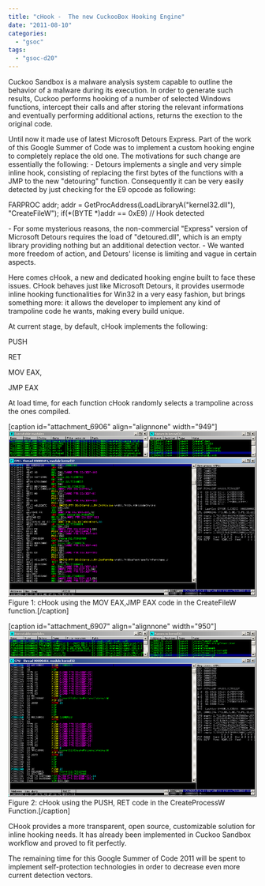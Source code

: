 ```yaml
---
title: "cHook -  The new CuckooBox Hooking Engine"
date: "2011-08-10"
categories: 
  - "gsoc"
tags: 
  - "gsoc-d20"
---
```


Cuckoo Sandbox is a malware analysis system capable to outline the behavior of a malware during its execution. In order to generate such results, Cuckoo performs hooking of a number of selected Windows functions, intercept their calls and after storing the relevant informations and eventually performing additional actions, returns the exection to the original code.

Until now it made use of latest Microsoft Detours Express. Part of the work of this Google Summer of Code was to implement a custom hooking engine to completely replace the old one. The motivations for such change are essentially the following: - Detours implements a single and very simple inline hook, consisting of replacing the first bytes of the functions with a JMP to the new "detouring" function. Consequently it can be very easily detected by just checking for the E9 opcode as following:

FARPROC addr; addr = GetProcAddress(LoadLibraryA("kernel32.dll"), "CreateFileW"); if(\*(BYTE \*)addr == 0xE9) // Hook detected

\- For some mysterious reasons, the non-commercial "Express" version of Microsoft Detours requires the load of "detoured.dll", which is an empty library providing nothing but an additional detection vector. - We wanted more freedom of action, and Detours' license is limiting and vague in certain aspects.

Here comes cHook, a new and dedicated hooking engine built to face these issues. CHook behaves just like Microsoft Detours, it provides usermode inline hooking functionalities for Win32 in a very easy fashion, but brings something more: it allows the developer to implement any kind of trampoline code he wants, making every build unique.

At current stage, by default, cHook implements the following:

PUSH

RET

MOV EAX,

JMP EAX

At load time, for each function cHook randomly selects a trampoline across the ones compiled.

\[caption id="attachment\_6906" align="alignnone" width="949"\]![](images/drupal_image_753.png) Figure 1: cHook using the MOV EAX,JMP EAX code in the CreateFileW  
function.\[/caption\]

\[caption id="attachment\_6907" align="alignnone" width="950"\]![](images/drupal_image_754.png) Figure 2: cHook using the PUSH, RET code in the CreateProcessW Function.\[/caption\]

CHook provides a more transparent, open source, customizable solution for inline hooking needs. It has already been implemented in Cuckoo Sandbox workflow and proved to fit perfectly.

The remaining time for this Google Summer of Code 2011 will be spent to implement self-protection technologies in order to decrease even more current detection vectors.
